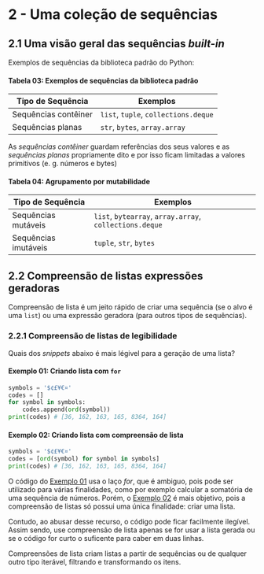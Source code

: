 # 2 - Uma coleção de sequências

## 2.1 Uma visão geral das sequências _built-in_

Exemplos de sequências da biblioteca padrão do Python:

#### Tabela 03: Exemplos de sequências da biblioteca padrão

| Tipo de Sequência    | Exemplos                             |
| -------------------- | ------------------------------------ |
| Sequências contêiner | `list`, `tuple`, `collections.deque` |
| Sequências planas    | `str`, `bytes`, `array.array`        |

As _sequências contêiner_ guardam referências dos seus valores e as _sequências planas_ propriamente dito e por isso ficam limitadas a valores primitivos (e. g. números e bytes)

#### Tabela 04: Agrupamento por mutabilidade

| Tipo de Sequência    | Exemplos                                                |
| -------------------- | ------------------------------------------------------- |
| Sequências mutáveis  | `list`, `bytearray`, `array.array`, `collections.deque` |
| Sequências imutáveis | `tuple`, `str`, `bytes`                                 |

## 2.2 Compreensão de listas expressões geradoras

Compreensão de lista é um jeito rápido de criar uma sequência (se o alvo é uma `list`) ou uma expressão geradora (para outros tipos de sequências).

### 2.2.1 Compreensão de listas de legibilidade

Quais dos _snippets_ abaixo é mais légivel para a geração de uma lista?

#### Exemplo 01: Criando lista com `for`

```py
symbols = '$¢£¥€¤'
codes = []
for symbol in symbols:
    codes.append(ord(symbol))
print(codes) # [36, 162, 163, 165, 8364, 164]
```

#### Exemplo 02: Criando lista com compreensão de lista

```py
symbols = '$¢£¥€¤'
codes = [ord(symbol) for symbol in symbols]
print(codes) # [36, 162, 163, 165, 8364, 164]
```

O código do [Exemplo 01](#exemplo-01-criando-lista-com-for) usa o laço _for_, que é ambiguo, pois pode ser utilizado para várias finalidades, como por exemplo calcular a somatória de uma sequência de números. Porém, o [Exemplo 02](#exemplo-02-criando-lista-com-compreensão-de-lista) é mais objetivo, pois a compreensão de listas só possui uma única finalidade: criar uma lista.

Contudo, ao abusar desse recurso, o código pode ficar facilmente ilegível. Assim sendo, use compreensão de lista apenas se for usar a lista gerada ou se o código for curto o suficente para caber em duas linhas.

Compreensões de lista criam listas a partir de sequências ou de qualquer outro tipo iterável, filtrando e transformando os itens.
